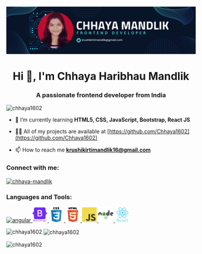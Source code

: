 ![logo](https://github.com/Chhaya1602/Chhaya1602/blob/main/Github-Banner.png)
<h1 align="center">Hi 👋, I'm Chhaya Haribhau Mandlik</h1>
<h3 align="center">A passionate frontend developer from India</h3>

<p align="left"> <img src="https://komarev.com/ghpvc/?username=chhaya1602&label=Profile%20views&color=0e75b6&style=flat" alt="chhaya1602" /> </p>

- 🌱 I’m currently learning **HTML5, CSS, JavaScript, Bootstrap, React JS**

- 👨‍💻 All of my projects are available at [https://github.com/Chhaya1602](https://github.com/Chhaya1602)

- 📫 How to reach me **krushikirtimandlik16@gmail.com**

<h3 align="left">Connect with me:</h3>
<p align="left">
<a href="https://linkedin.com/in/chhaya-mandlik" target="blank"><img align="center" src="https://raw.githubusercontent.com/rahuldkjain/github-profile-readme-generator/master/src/images/icons/Social/linked-in-alt.svg" alt="chhaya-mandlik" height="30" width="40" /></a>
</p>

<h3 align="left">Languages and Tools:</h3>
<p align="left"> <a href="https://angular.io" target="_blank" rel="noreferrer"> <img src="https://angular.io/assets/images/logos/angular/angular.svg" alt="angular" width="40" height="40"/> </a> <a href="https://getbootstrap.com" target="_blank" rel="noreferrer"> <img src="https://raw.githubusercontent.com/devicons/devicon/master/icons/bootstrap/bootstrap-plain-wordmark.svg" alt="bootstrap" width="40" height="40"/> </a> <a href="https://www.w3schools.com/css/" target="_blank" rel="noreferrer"> <img src="https://raw.githubusercontent.com/devicons/devicon/master/icons/css3/css3-original-wordmark.svg" alt="css3" width="40" height="40"/> </a> <a href="https://www.w3.org/html/" target="_blank" rel="noreferrer"> <img src="https://raw.githubusercontent.com/devicons/devicon/master/icons/html5/html5-original-wordmark.svg" alt="html5" width="40" height="40"/> </a> <a href="https://developer.mozilla.org/en-US/docs/Web/JavaScript" target="_blank" rel="noreferrer"> <img src="https://raw.githubusercontent.com/devicons/devicon/master/icons/javascript/javascript-original.svg" alt="javascript" width="40" height="40"/> </a> <a href="https://nodejs.org" target="_blank" rel="noreferrer"> <img src="https://raw.githubusercontent.com/devicons/devicon/master/icons/nodejs/nodejs-original-wordmark.svg" alt="nodejs" width="40" height="40"/> </a> <a href="https://reactjs.org/" target="_blank" rel="noreferrer"> <img src="https://raw.githubusercontent.com/devicons/devicon/master/icons/react/react-original-wordmark.svg" alt="react" width="40" height="40"/> </a> </p>

<p><img align="left" src="https://github-readme-stats.vercel.app/api/top-langs?username=chhaya1602&show_icons=true&locale=en&layout=compact" alt="chhaya1602" /></p>

<p>&nbsp;<img align="center" src="https://github-readme-stats.vercel.app/api?username=chhaya1602&show_icons=true&locale=en" alt="chhaya1602" /></p>

<p><img align="center" src="https://github-readme-streak-stats.herokuapp.com/?user=chhaya1602&" alt="chhaya1602" /></p>




